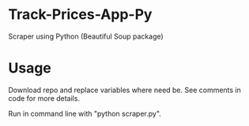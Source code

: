 # Track-Prices-App-Py
Scraper using Python (Beautiful Soup package)

# Usage
Download repo and replace variables where need be. See comments in code for more details.

Run in command line with "python scraper.py".
